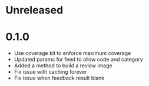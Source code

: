 # Unreleased #

# 0.1.0 #

* Use coverage kit to enforce maximum coverage
* Updated params for feed to allow code and category
* Added a method to build a review image
* Fix issue with caching forever
* Fix issue when feedback result blank
